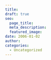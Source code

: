 ```yaml
---
title:
draft: true
seo:
  page_title:
  meta_description:
  featured_image:
date: 2006-01-02
author:
categories:
  - Uncategorized
---
```

